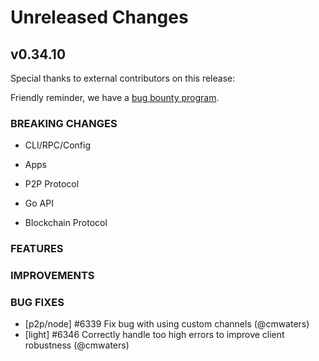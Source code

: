 # Unreleased Changes

## v0.34.10

Special thanks to external contributors on this release:

Friendly reminder, we have a [bug bounty program](https://hackerone.com/tendermint).

### BREAKING CHANGES

- CLI/RPC/Config

- Apps

- P2P Protocol

- Go API

- Blockchain Protocol

### FEATURES

### IMPROVEMENTS

### BUG FIXES

- [p2p/node] \#6339 Fix bug with using custom channels (@cmwaters)
- [light] \#6346 Correctly handle too high errors to improve client robustness (@cmwaters)


